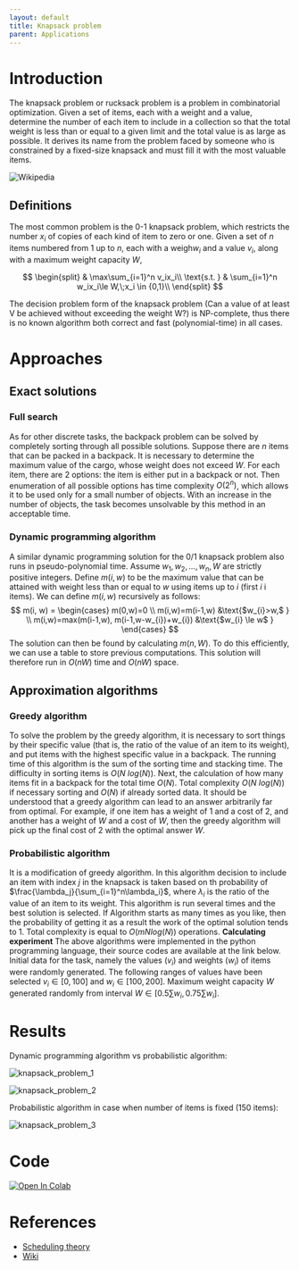 ```yaml
---
layout: default
title: Knapsack problem
parent: Applications
---
```


# Introduction

The knapsack problem or rucksack problem is a problem in combinatorial optimization. Given a set of items, each with a weight and a value, determine the number of each item to include in a collection so that the total weight is less than or equal to a given limit and the total value is as large as possible. It derives its name from the problem faced by someone who is constrained by a fixed-size knapsack and must fill it with the most valuable items.

![Wikipedia](https://upload.wikimedia.org/wikipedia/commons/f/fd/Knapsack.svg)

## Definitions
The most common problem is the 0-1 knapsack problem, which restricts the number  $x_{i}$ of copies of each kind of item to zero or one. Given a set of $n$ items numbered from $1$ up to $n$, each with a weigh$w_{i}$ and a value $v_{i}$, along with a maximum weight capacity $W$, 

$$
\begin{split}
& \max\sum_{i=1}^n v_ix_i\\
\text{s.t. } & \sum_{i=1}^n w_ix_i\le W,\;x_i \in {0,1}\\
\end{split}
$$


The decision problem form of the knapsack problem (Can a value of at least V be achieved without exceeding the weight W?) is NP-complete, thus there is no known algorithm both correct and fast (polynomial-time) in all cases.

# Approaches
## Exact solutions

### Full search
As for other discrete tasks, the backpack problem can be solved by completely sorting through all possible solutions. Suppose there are $n$ items that can be packed in a backpack. It is necessary to determine the maximum value of the cargo, whose weight does not exceed $W$.
For each item, there are 2 options: the item is either put in a backpack or not. Then enumeration of all possible options has time complexity $O(2^n)$, which allows it to be used only for a small number of objects. With an increase in the number of objects, the task becomes unsolvable by this method in an acceptable time.

### Dynamic programming algorithm
A similar dynamic programming solution for the 0/1 knapsack problem also runs in pseudo-polynomial time. Assume $w_{1},\,w_{2},\,\ldots ,\,w_{n}, W$ are strictly positive integers. Define $m(i,w)$  to be the maximum value that can be attained with weight less than or equal to $w$ using items up to $i$ (first $i$ i items). We can define $m(i,w)$ recursively as follows: 
$$
m(i, w) = 
 \begin{cases}
   m(0,w)=0  \\
   m(i,w)=m(i-1,w) &\text{$w_{i}>w,$ } \\
   m(i,w)=max(m(i-1,w), m(i-1,w-w_{i})+w_{i}) &\text{$w_{i} \le w$ }
 \end{cases}
$$
The solution can then be found by calculating $m(n,W)$. To do this efficiently, we can use a table to store previous computations. This solution will therefore run in $O(nW)$ time and $O(nW)$ space.

## Approximation algorithms

### Greedy algorithm
To solve the problem by the greedy algorithm, it is necessary to sort things by their specific value (that is, the ratio of the value of an item to its weight), and put items with the highest specific value in a backpack.
The running time of this algorithm is the sum of the sorting time and stacking time. The difficulty in sorting items is $O(N \ log (N))$. Next, the calculation of how many items fit in a backpack for the total time $O(N)$. Total complexity $O(N \ log (N))$ if necessary sorting and $O(N)$ if already sorted data.
It should be understood that a greedy algorithm can lead to an answer arbitrarily far from optimal. For example, if one item has a weight of 1 and a cost of 2, and another has a weight of $W$ and a cost of $W$, then the greedy algorithm will pick up the final cost of 2 with the optimal answer $W$.

### Probabilistic algorithm
It is a modification of greedy algorithm. In this algorithm decision to include an item with index $j$ in the knapsack is taken based on th probability of $\frac{\lambda_j}{\sum_{i=1}^n\lambda_i}$, where $\lambda_i$ is the ratio of the value of an item to its weight. This algorithm is run several times and the best solution is selected. If Algorithm starts
as many times as you like, then the probability of getting it as a result
the work of the optimal solution tends to 1. Total complexity is equal to $O(mN  log(N))$ operations.
**Calculating experiment**
The above algorithms were implemented in the python programming language, their source codes are available at the link below. Initial data for the task, namely the values ($v_{i}$) and weights ($w_{i}$) of items were randomly generated. The following ranges of values have been selected $v_{i}\in [0, 100]$ and $w_{i}\in [100, 200]$. Maximum weight capacity $W$ generated randomly from interval $W \in [0.5\sum w_i, 0.75\sum w_i]$.

# Results

Dynamic programming algorithm vs probabilistic algorithm: 

![knapsack_problem_1](../knapsack_problem_1.svg)

![knapsack_problem_2](../knapsack_problem_2.svg)



Probabilistic algorithm in case when number of items is fixed (150 items):

![knapsack_problem_3](../knapsack_problem_3.svg)

# Code

[![Open In Colab](https://colab.research.google.com/assets/colab-badge.svg#button)](https://colab.research.google.com/github/MerkulovDaniil/optim/blob/master/assets/Notebooks/Knapsack_problem.ipynb) 

# References

* [Scheduling theory](http://physcontrol.phys.msu.ru/materials/PosobieLazarev/TeorRasp.pdf)
* [Wiki](https://en.wikipedia.org/wiki/Knapsack_problem)
